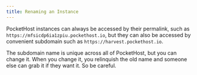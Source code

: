```yaml
---
title: Renaming an Instance
---
```


PocketHost instances can always be accessed by their permalink, such as `https://mfsicdp6ia1zpiu.pockethost.io`, but they can also be accessed by convenient subdomain such as `https://harvest.pockethost.io`.

The subdomain name is unique across all of PocketHost, but you can change it. When you change it, you relinquish the old name and someone else can grab it if they want it. So be careful.
